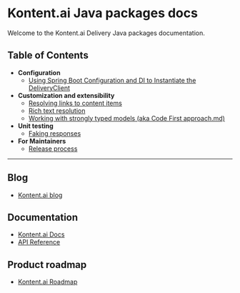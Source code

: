# Kontent.ai Java packages docs

Welcome to the Kontent.ai Delivery Java packages documentation.

## Table of Contents

- **Configuration**
  - [Using Spring Boot Configuration and DI to Instantiate the DeliveryClient](./Using-the-Spring-Boot-Configuration-and-DI-to-Instantiate-the-DeliveryClient.md)
- **Customization and extensibility**
  - [Resolving links to content items](./Resolving-links-to-content-items.md)
  - [Rich text resolution](./Rich-text-resolution.md)
  - [Working with strongly typed models (aka Code First approach.md)](./Working-with-strongly-typed-models-aka-Code-First-approach.md)
- **Unit testing**
  - [Faking responses](./Faking-responses.md)
- **For Maintainers**
  - [Release process](./Release-process.md)

---

## Blog

- [Kontent.ai blog](https://kontent.ai/blog)

## Documentation

- [Kontent.ai Docs](https://kontent.ai/learn/)
- [API Reference](https://kontent.ai/learn/reference/)

## Product roadmap

- [Kontent.ai Roadmap](http://kontent.ai/roadmap)
